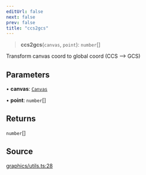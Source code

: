 ```yaml
---
editUrl: false
next: false
prev: false
title: "ccs2gcs"
---
```


> **ccs2gcs**(`canvas`, `point`): `number`[]

Transform canvas coord to global coord (CCS --> GCS)

## Parameters

• **canvas**: [`Canvas`](/api-core/classes/canvas/)

• **point**: `number`[]

## Returns

`number`[]

## Source

[graphics/utils.ts:28](https://github.com/dakhetov/dgmjs/blob/main/packages/core/src/graphics/utils.ts#L28)
